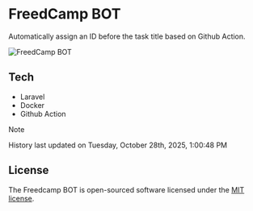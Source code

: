 # FreedCamp BOT

Automatically assign an ID before the task title based on Github Action.

![FreedCamp BOT](https://repository-images.githubusercontent.com/737932867/7d34798b-2680-471c-b089-a78a718d3d6a)

## Tech

- Laravel
- Docker
- Github Action

> [!NOTE]  
> History last updated on Tuesday, October 28th, 2025, 1:00:48 PM

## License

The Freedcamp BOT is open-sourced software licensed under the [MIT license](https://opensource.org/licenses/MIT).
